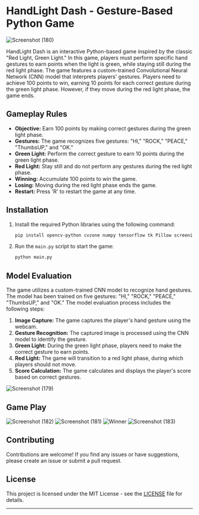 # HandLight Dash - Gesture-Based Python Game

![Screenshot (180)](https://github.com/maskboyAvi/HandLight-Dash/assets/123640350/b824ecd8-e645-49c9-b97a-2a9a28a36118)

HandLight Dash is an interactive Python-based game inspired by the classic "Red Light, Green Light." In this game, players must perform specific hand gestures to earn points when the light is green, while staying still during the red light phase. The game features a custom-trained Convolutional Neural Network (CNN) model that interprets players' gestures. Players need to achieve 100 points to win, earning 10 points for each correct gesture during the green light phase. However, if they move during the red light phase, the game ends.

## Gameplay Rules

- **Objective:** Earn 100 points by making correct gestures during the green light phase.
- **Gestures:** The game recognizes five gestures: "HI," "ROCK," "PEACE," "ThumbsUP," and "OK."
- **Green Light:** Perform the correct gesture to earn 10 points during the green light phase.
- **Red Light:** Stay still and do not perform any gestures during the red light phase.
- **Winning:** Accumulate 100 points to win the game.
- **Losing:** Moving during the red light phase ends the game.
- **Restart:** Press 'R' to restart the game at any time.

## Installation

1. Install the required Python libraries using the following command:

   ```bash
   pip install opencv-python cvzone numpy tensorflow tk Pillow screeninfo
   ```

2. Run the `main.py` script to start the game:

   ```bash
   python main.py
   ```

## Model Evaluation

The game utilizes a custom-trained CNN model to recognize hand gestures. The model has been trained on five gestures: "HI," "ROCK," "PEACE," "ThumbsUP," and "OK." The model evaluation process includes the following steps:

1. **Image Capture:** The game captures the player's hand gesture using the webcam.
2. **Gesture Recognition:** The captured image is processed using the CNN model to identify the gesture.
3. **Green Light:** During the green light phase, players need to make the correct gesture to earn points.
4. **Red Light:** The game will transition to a red light phase, during which players should not move.
5. **Score Calculation:** The game calculates and displays the player's score based on correct gestures.

![Screenshot (179)](https://github.com/maskboyAvi/HandLight-Dash/assets/123640350/63a945d8-3670-463e-b44d-c93a9515c7a6)

## Game Play

![Screenshot (182)](https://github.com/maskboyAvi/HandLight-Dash/assets/123640350/6d7718e0-c30b-4301-98a8-d1aa8bc88ab4)
![Screenshot (181)](https://github.com/maskboyAvi/HandLight-Dash/assets/123640350/917fdcbb-3c5d-40e8-97d1-392be340d84f)
![Winner](https://github.com/maskboyAvi/HandLight-Dash/assets/123640350/82beef26-b838-4dce-b1f6-fbb87c91cbd8)
![Screenshot (183)](https://github.com/maskboyAvi/HandLight-Dash/assets/123640350/ab0e6f3b-53c6-4832-811d-17aebae28d3e)

## Contributing
Contributions are welcome! If you find any issues or have suggestions, please create an issue or submit a pull request.

## License

This project is licensed under the MIT License - see the [LICENSE](LICENSE) file for details.

---
